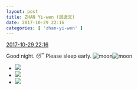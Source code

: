 ```yaml
---
layout: post
title: ZHAN Yi-wen (展逸文)
date: 2017-10-29 22:16
categories: [ 'zhan-yi-wen' ]
---
```


<div class="weibo-info">
  <a href="http://weibo.com/6108090526/FsF7fz1Nl">2017-10-29 22:16</a>
</div>

Good night. 😴 Please sleep early. ![moon](http://img.t.sinajs.cn/t4/appstyle/expression/ext/normal/b9/moon.gif)![moon](http://img.t.sinajs.cn/t4/appstyle/expression/ext/normal/b9/moon.gif)

<!-- more -->

<ul class="weibo-pic-list-1">
  <li class="weibo-pic">
    <a href="http://wx2.sinaimg.cn/mw690/006FmVn8gy1fkzh684e48j30ku0kuq4g.jpg"><img src="//wx2.sinaimg.cn/thumb150/006FmVn8gy1fkzh684e48j30ku0kuq4g.jpg" /></a>
  </li>
  <li class="weibo-pic">
    <a href="http://wx2.sinaimg.cn/mw690/006FmVn8gy1fkzh68oi59j30ku0kuzm0.jpg"><img src="//wx2.sinaimg.cn/thumb150/006FmVn8gy1fkzh68oi59j30ku0kuzm0.jpg" /></a>
  </li>
  <li class="weibo-pic">
    <a href="http://wx3.sinaimg.cn/mw690/006FmVn8gy1fkzh673tm2j30ku0ku406.jpg"><img src="//wx3.sinaimg.cn/thumb150/006FmVn8gy1fkzh673tm2j30ku0ku406.jpg" /></a>
  </li>
</ul>
